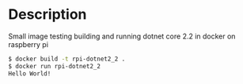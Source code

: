 # Description

Small image testing building and running dotnet core 2.2 in docker on raspberry pi

```sh
$ docker build -t rpi-dotnet2_2 .
$ docker run rpi-dotnet2_2
Hello World!
```
